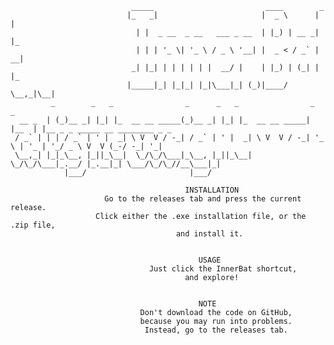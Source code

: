 ``` 
                           _____                         ____        _   
                          |_   _|                       |  _ \      | |  
                            | |  _ __  _ __   ___ _ __  | |_) | __ _| |_ 
                            | | | '_ \| '_ \ / _ \ '__| |  _ < / _` | __|
                           _| |_| | | | | | |  __/ |    | |_) | (_| | |_ 
                          |_____|_| |_|_| |_|\___|_| (_)|____/ \__,_|\__|
         _        _   _                _      _   _                _      _                              
  __ _  | (_)__ _| |_| |_  __ __ _____(_)__ _| |_| |_  __ __ _____| |__  | |__ _ _ _____ __ ________ _ _ 
 / _` | | | / _` | ' |  _| \ V  V / -_| / _` | ' |  _| \ V  V / -_| '_ \ | '_ | '_/ _ \ V  V (_-/ -_| '_|
 \__,_| |_|_\__, |_||_\__|  \_/\_/\___|_\__, |_||_\__|  \_/\_/\___|_.__/ |_.__|_| \___/\_/\_//__\___|_|  
            |___/                       |___/                                                            
 ```                                   
                                           INSTALLATION
                         Go to the releases tab and press the current release.
                       Click either the .exe installation file, or the .zip file,
                                         and install it.
                                         
                           
                                              USAGE
                                   Just click the InnerBat shortcut,
                                           and explore!
                                           
                                           
                                              NOTE
                                 Don't download the code on GitHub, 
                                 because you may run into problems.
                                  Instead, go to the releases tab.
                                              
